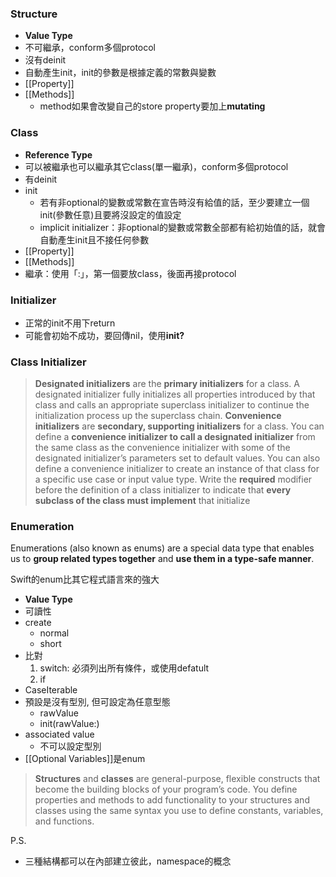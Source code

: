 ### Structure
- **Value Type**
- 不可繼承，conform多個protocol
- 沒有deinit
- 自動產生init，init的參數是根據定義的常數與變數
- [[Property]]
- [[Methods]]
	- method如果會改變自己的store property要加上**mutating**

### Class
- **Reference Type**
- 可以被繼承也可以繼承其它class(單一繼承)，conform多個protocol
- 有deinit
- init
	- 若有非optional的變數或常數在宣告時沒有給值的話，至少要建立一個init(參數任意)且要將沒設定的值設定
	-  implicit initializer：非optional的變數或常數全部都有給初始值的話，就會自動產生init且不接任何參數
- [[Property]]
- [[Methods]]
- 繼承：使用「:」，第一個要放class，後面再接protocol

### Initializer
- 正常的init不用下return
- 可能會初始不成功，要回傳nil，使用**init?**

### Class Initializer
> **Designated initializers** are the **primary initializers** for a class. A designated initializer fully initializes all properties introduced by that class and calls an appropriate superclass initializer to continue the initialization process up the superclass chain.
> **Convenience initializers** are **secondary, supporting initializers** for a class. You can define a **convenience initializer to call a designated initializer** from the same class as the convenience initializer with some of the designated initializer’s parameters set to default values. You can also define a convenience initializer to create an instance of that class for a specific use case or input value type.
> Write the **required** modifier before the definition of a class initializer to indicate that **every subclass of the class must implement** that initialize

### Enumeration
Enumerations (also known as enums) are a special data type that enables us to **group related types together** and **use them in a type-safe manner**.

Swift的enum比其它程式語言來的強大
- **Value Type**
- 可讀性
- create
	- normal
	- short
- 比對
	1. switch: 必須列出所有條件，或使用defatult
	2. if
- CaseIterable
- 預設是沒有型別, 但可設定為任意型態
	- rawValue
	- init(rawValue:)
- associated value
	- 不可以設定型別
- [[Optional Variables]]是enum

> **Structures** and **classes** are general-purpose, flexible constructs that become the building blocks of your program’s code. You define properties and methods to add functionality to your structures and classes using the same syntax you use to define constants, variables, and functions.

P.S. 
- 三種結構都可以在內部建立彼此，namespace的概念

